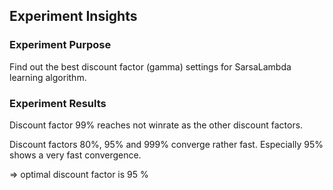
## Experiment Insights

### Experiment Purpose
Find out the best discount factor (gamma) settings for SarsaLambda learning algorithm.

### Experiment Results
Discount factor 99% reaches not winrate as the other discount factors.

Discount factors 80%, 95% and 999% converge rather fast. Especially 95% shows a very fast convergence.

=> optimal discount factor is 95 %